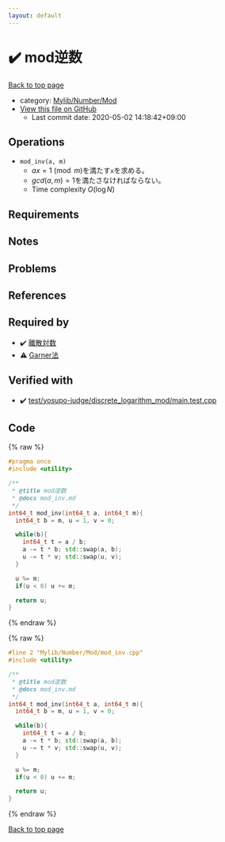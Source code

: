 ```yaml
---
layout: default
---
```


<!-- mathjax config similar to math.stackexchange -->
<script type="text/javascript" async
  src="https://cdnjs.cloudflare.com/ajax/libs/mathjax/2.7.5/MathJax.js?config=TeX-MML-AM_CHTML">
</script>
<script type="text/x-mathjax-config">
  MathJax.Hub.Config({
    TeX: { equationNumbers: { autoNumber: "AMS" }},
    tex2jax: {
      inlineMath: [ ['$','$'] ],
      processEscapes: true
    },
    "HTML-CSS": { matchFontHeight: false },
    displayAlign: "left",
    displayIndent: "2em"
  });
</script>

<script type="text/javascript" src="https://cdnjs.cloudflare.com/ajax/libs/jquery/3.4.1/jquery.min.js"></script>
<script src="https://cdn.jsdelivr.net/npm/jquery-balloon-js@1.1.2/jquery.balloon.min.js" integrity="sha256-ZEYs9VrgAeNuPvs15E39OsyOJaIkXEEt10fzxJ20+2I=" crossorigin="anonymous"></script>
<script type="text/javascript" src="../../../../assets/js/copy-button.js"></script>
<link rel="stylesheet" href="../../../../assets/css/copy-button.css" />


# :heavy_check_mark: mod逆数

<a href="../../../../index.html">Back to top page</a>

* category: <a href="../../../../index.html#795ab137908c82fc28acbcffe5b1c757">Mylib/Number/Mod</a>
* <a href="{{ site.github.repository_url }}/blob/master/Mylib/Number/Mod/mod_inv.cpp">View this file on GitHub</a>
    - Last commit date: 2020-05-02 14:18:42+09:00




## Operations

- `mod_inv(a, m)`
	- $ax = 1 \pmod m$を満たす`x`を求める。
	- $gcd(a,  m) = 1$を満たさなければならない。
	- Time complexity $O(\log N)$

## Requirements

## Notes

## Problems

## References


## Required by

* :heavy_check_mark: <a href="mod_log.cpp.html">離散対数</a>
* :warning: <a href="../garner.cpp.html">Garner法</a>


## Verified with

* :heavy_check_mark: <a href="../../../../verify/test/yosupo-judge/discrete_logarithm_mod/main.test.cpp.html">test/yosupo-judge/discrete_logarithm_mod/main.test.cpp</a>


## Code

<a id="unbundled"></a>
{% raw %}
```cpp
#pragma once
#include <utility>

/**
 * @title mod逆数
 * @docs mod_inv.md
 */
int64_t mod_inv(int64_t a, int64_t m){
  int64_t b = m, u = 1, v = 0;

  while(b){
    int64_t t = a / b;
    a -= t * b; std::swap(a, b);
    u -= t * v; std::swap(u, v);
  }

  u %= m;
  if(u < 0) u += m;

  return u;
}

```
{% endraw %}

<a id="bundled"></a>
{% raw %}
```cpp
#line 2 "Mylib/Number/Mod/mod_inv.cpp"
#include <utility>

/**
 * @title mod逆数
 * @docs mod_inv.md
 */
int64_t mod_inv(int64_t a, int64_t m){
  int64_t b = m, u = 1, v = 0;

  while(b){
    int64_t t = a / b;
    a -= t * b; std::swap(a, b);
    u -= t * v; std::swap(u, v);
  }

  u %= m;
  if(u < 0) u += m;

  return u;
}

```
{% endraw %}

<a href="../../../../index.html">Back to top page</a>


